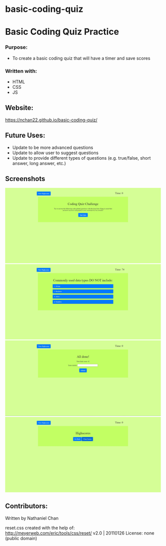 # basic-coding-quiz

# Basic Coding Quiz Practice

### Purpose:

* To create a basic coding quiz that will have a timer and save scores

### Written with:
* HTML
* CSS
* JS

## Website:
https://nchan22.github.io/basic-coding-quiz/

## Future Uses:
* Update to be more advanced questions
* Update to allow user to suggest questions
* Update to provide different types of questions (e.g. true/false, short answer, long answer, etc.)


## Screenshots
![Alt text](screenshots/screenshot1.jpg)
![Alt text](screenshots/screenshot2.jpg)
![Alt text](screenshots/screenshot3.jpg)
![Alt text](screenshots/screenshot4.jpg)

## Contributors:

Written by Nathaniel Chan

reset.css created with the help of: 
http://meyerweb.com/eric/tools/css/reset/ 
   v2.0 | 20110126
   License: none (public domain)
   
